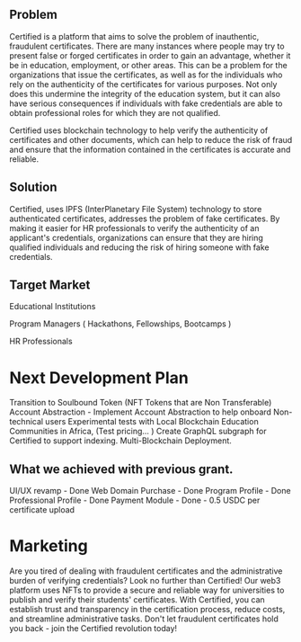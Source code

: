 ## Problem

Certified is a platform that aims to solve the problem of inauthentic, fraudulent certificates. There are many instances where people may try to present false or forged certificates in order to gain an advantage, whether it be in education, employment, or other areas. This can be a problem for the organizations that issue the certificates, as well as for the individuals who rely on the authenticity of the certificates for various purposes. Not only does this undermine the integrity of the education system, but it can also have serious consequences if individuals with fake credentials are able to obtain professional roles for which they are not qualified.

Certified uses blockchain technology to help verify the authenticity of certificates and other documents, which can help to reduce the risk of fraud and ensure that the information contained in the certificates is accurate and reliable.

## Solution

Certified, uses IPFS (InterPlanetary File System) technology to store authenticated certificates, addresses the problem of fake certificates. By making it easier for HR professionals to verify the authenticity of an applicant's credentials, organizations can ensure that they are hiring qualified individuals and reducing the risk of hiring someone with fake credentials.

## Target Market

Educational Institutions

Program Managers ( Hackathons, Fellowships, Bootcamps )

HR Professionals

# Next Development Plan
Transition to Soulbound Token (NFT Tokens that are Non Transferable)
Account Abstraction - Implement Account Abstraction to help onboard Non-technical users
Experimental tests with Local Blockchain Education Communities in Africa, (Test pricing... )
Create GraphQL subgraph for Certified to support indexing.
Multi-Blockchain
Deployment.

## What we achieved with previous grant.
UI/UX revamp - Done
Web Domain Purchase - Done
Program Profile - Done 
Professional Profile - Done
Payment Module - Done - 0.5 USDC per certificate upload

# Marketing
Are you tired of dealing with fraudulent certificates and the administrative burden of verifying credentials? Look no further than Certified! Our web3 platform uses NFTs to provide a secure and reliable way for universities to publish and verify their students' certificates. With Certified, you can establish trust and transparency in the certification process, reduce costs, and streamline administrative tasks. Don't let fraudulent certificates hold you back - join the Certified revolution today!
